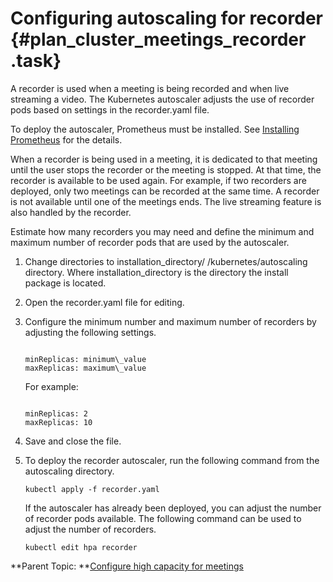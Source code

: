 # Configuring autoscaling for recorder {#plan_cluster_meetings_recorder .task}

A recorder is used when a meeting is being recorded and when live streaming a video. The Kubernetes autoscaler adjusts the use of recorder pods based on settings in the recorder.yaml file.

To deploy the autoscaler, Prometheus must be installed. See [Installing Prometheus](installation_prometheus.md) for the details.

When a recorder is being used in a meeting, it is dedicated to that meeting until the user stops the recorder or the meeting is stopped. At that time, the recorder is available to be used again. For example, if two recorders are deployed, only two meetings can be recorded at the same time. A recorder is not available until one of the meetings ends. The live streaming feature is also handled by the recorder.

Estimate how many recorders you may need and define the minimum and maximum number of recorder pods that are used by the autoscaler.

1.  Change directories to installation\_directory/ /kubernetes/autoscaling directory. Where installation\_directory is the directory the install package is located.

2.  Open the recorder.yaml file for editing.

3.  Configure the minimum number and maximum number of recorders by adjusting the following settings.

    ``` {#codeblock_t33_4bj_bvb}
    
    minReplicas: minimum\_value
    maxReplicas: maximum\_value
    ```

    For example:

    ``` {#codeblock_dn1_tjn_1vb}
    
    minReplicas: 2 
    maxReplicas: 10
    ```

4.  Save and close the file.

5.  To deploy the recorder autoscaler, run the following command from the autoscaling directory.

    ``` {#codeblock_ijl_jpn_1vb}
    kubectl apply -f recorder.yaml
    ```

    If the autoscaler has already been deployed, you can adjust the number of recorder pods available. The following command can be used to adjust the number of recorders.

    ``` {#codeblock_m4k_vqn_1vb}
    kubectl edit hpa recorder
    ```


**Parent Topic: **[Configure high capacity for meetings](plan_cluster_meetings.md)

